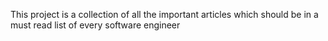 This project is a collection of all the important articles which should be in a must read list of every software engineer
